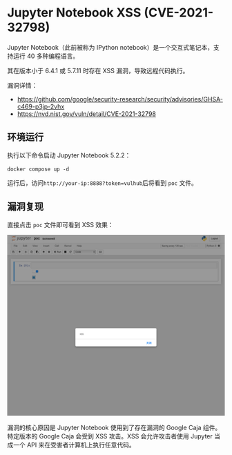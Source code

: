 # Jupyter Notebook XSS (CVE-2021-32798)

Jupyter Notebook（此前被称为 IPython notebook）是一个交互式笔记本，支持运行 40 多种编程语言。

其在版本小于 6.4.1 或 5.7.11 时存在 XSS 漏洞，导致远程代码执行。

漏洞详情：

 - https://github.com/google/security-research/security/advisories/GHSA-c469-p3jp-2vhx
 - https://nvd.nist.gov/vuln/detail/CVE-2021-32798

## 环境运行

执行以下命令启动 Jupyter Notebook 5.2.2：

```
docker compose up -d
```

运行后，访问`http://your-ip:8888?token=vulhub`后将看到 `poc` 文件。

## 漏洞复现

直接点击 `poc` 文件即可看到 XSS 效果：

![](1.png)

漏洞的核心原因是 Jupyter Notebook 使用到了存在漏洞的 Google Caja 组件。特定版本的 Google Caja 会受到 XSS 攻击。XSS 会允许攻击者使用 Jupyter 当成一个 API 来在受害者计算机上执行任意代码。